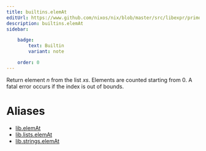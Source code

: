 ```yaml
---
title: builtins.elemAt
editUrl: https://www.github.com/nixos/nix/blob/master/src/libexpr/primops.cc
description: builtins.elemAt
sidebar:

    badge:
        text: Builtin
        variant: note

    order: 0
---
```


Return element *n* from the list *xs*. Elements are counted starting
from 0. A fatal error occurs if the index is out of bounds.


# Aliases

- [lib.elemAt](/reference/libelemAt)
- [lib.lists.elemAt](/reference/liblists.elemAt)
- [lib.strings.elemAt](/reference/libstrings.elemAt)


